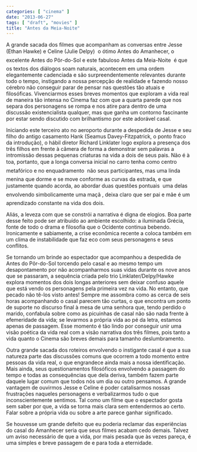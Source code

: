 ```yaml
---
categories: [ "cinema" ]
date: "2013-06-27"
tags: [ "draft", "movies" ]
title: "Antes da Meia-Noite"
---
```

A grande sacada dos filmes que acompanham as conversas entre Jesse
(Ethan Hawke) e Celine (Julie Delpy)  o ótimo Antes do Amanhecer,
o excelente Antes do Pôr-do-Sol e este fabuloso Antes da Meia-Noite 
é que os textos dos diálogos soam naturais, acontecem em uma ordem
elegantemente cadenciada e são surpreendentemente relevantes durante
todo o tempo, instigando a nossa percepção de realidade e fazendo
nosso cérebro não conseguir parar de pensar nas questões tão atuais
e filosóficas. Vivenciarmos esses breves momentos que exploram a vida
real de maneira tão intensa no Cinema faz com que a quarta parede que nos
separa dos personagens se rompa e nos atire para dentro de uma discussão
existencialista qualquer, mas que ganha um contorno fascinante por estar
sendo discutido com brilhantismo por este adorável casal.

Iniciando este terceiro ato no aeroporto durante a despedida de Jesse
e seu filho do antigo casamento Hank (Seamus Davey-Fitzpatrick, o ponto
fraco da introdução), o hábil diretor Richard Linklater logo explora
a presença dos três filhos em frente à câmera de forma a demonstrar
sem palavras a intromissão dessas pequenas criaturas na vida a dois
de seus pais. Não é à toa, portanto, que a longa conversa inicial no
carro tenha como centro  metafórico e no enquadramento  não seus
participantes, mas uma linda menina que dorme e se move conforme as curvas
da estrada, e que justamente quando acorda, ao abordar duas questões
pontuais  uma delas envolvendo simbolicamente uma maçã , deixa
claro que ser pai e mãe é um aprendizado constante na vida dos dois.

Aliás, a leveza com que se constrói a narrativa é digna de elogios. Boa
parte desse feito pode ser atribuído ao ambiente escolhido: a iluminada
Grécia, fonte de todo o drama e filosofia que o Ocidente continua
bebendo. Ironicamente e sabiamente, a crise econômica recente a coloca
também em um clima de instabilidade que faz eco com seus personagens
e seus conflitos.

Se tornando um brinde ao espectador que acompanhou a despedida de Antes
do Pôr-do-Sol torcendo pelo casal e ao mesmo tempo um desapontamento
por não acompanharmos suas vidas durante os nove anos que se passaram,
a sequência criada pelo trio Linklater/Delpy/Hawke explora momentos
dos dois longas anteriores sem deixar confuso aquele que está vendo
os personagens pela primeira vez na vida. No entanto, que pecado não
tê-los visto antes! Sempre me assombra como as cerca de seis horas
acompanhando o casal parecem tão curtas, o que encontra um ponto de
suporte no discurso final à mesa de uma senhora que, tendo perdido o
marido, confabula sobre como as picuinhas de casal não são nada frente
à efemeridade da vida; se levarmos a própria vida ao pé da letra,
estamos apenas de passagem. Esse momento é tão lindo por conseguir
unir uma visão poética da vida real com a visão narrativa dos três
filmes, pois tanto a vida quanto o Cinema são breves demais para tamanho
deslumbramento.

Outra grande sacada dos roteiros envolvendo o instigante casal é
que a sua natureza parte das discussões comuns que ocorrem a todo
momento entre pessoas da vida real, o que engrandece ainda mais a nossa
identificação. Mais ainda, seus questionamentos filosóficos envolvendo
a passagem do tempo e todas as consequências que dela deriva, também
fazem parte daquele lugar comum que todos nós um dia ou outro pensamos. A
grande vantagem de ouvirmos Jesse e Celine é poder catalisarmos
nossas frustrações naqueles personagens e verbalizarmos tudo o que
inconscientemente sentimos. Tal como um filme que o espectador gosta sem
saber por que, a vida se torna mais clara sem entendermos ao certo. Falar
sobre a própria vida ou sobre a arte parece ganhar significado.

Se houvesse um grande defeito que eu poderia reclamar das experiências
do casal do Amanhecer seria que seus filmes acabam cedo demais. Talvez um
aviso necessário de que a vida, por mais pesada que às vezes pareça,
é uma simples e breve passagem de e para toda a eternidade.

